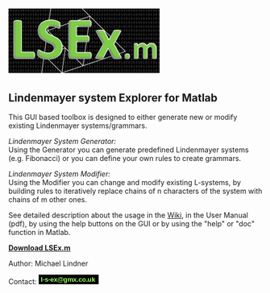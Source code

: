 # ![Alt text](LSExm.png?raw=true "Title")

##   Lindenmayer system Explorer for Matlab

This GUI based toolbox is designed to either generate new or modify existing Lindenmayer systems/grammars. 

*Lindenmayer System Generator:*    
Using the Generator you can generate predefined Lindenmayer systems (e.g. Fibonacci) or you can define your own rules to create grammars. 

*Lindenmayer System Modifier:*    
Using the Modifier you can change and modify existing L-systems, by 
building rules to iteratively replace chains of n characters of the 
system with chains of m other ones. 
    
See detailed description about the usage in the [Wiki](https://github.com/LSEx/LSEx.m/wiki), 
in the User Manual (pdf), by using the help buttons on the GUI or by 
using the "help" or "doc" function in Matlab.

**[Download LSEx.m](https://github.com/LSEx/LSEx.m)**

Author: Michael Lindner

Contact: ![contact email](contact.png?raw=true "contact email")
